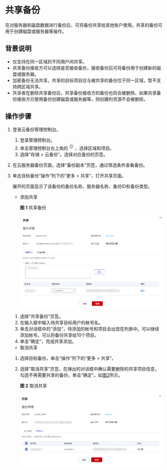 # 共享备份<a name="cbr_03_0014"></a>

在对服务器和磁盘数据进行备份后，可将备份共享给其他账户使用。共享的备份可用于创建磁盘或服务器等操作。

## 背景说明<a name="section918019215138"></a>

-   仅支持在同一区域的不同用户间共享。
-   共享备份接收方可以选择是否接收备份，接收备份后可将备份用于创建新的磁盘或服务器。
-   加密备份无法共享。共享的目标项目应与被共享的备份位于同一区域，暂不支持跨区域共享。
-   共享者在删除共享备份后，共享备份接收方的备份也将会被删除。如果共享备份接收方已使用备份创建磁盘或服务器等，则创建的资源不会被删除。

## 操作步骤<a name="section206627819164"></a>

1.  登录云备份管理控制台。
    1.  登录管理控制台。
    2.  单击管理控制台左上角的![](figures/icon-region.png)，选择区域和项目。
    3.  选择“存储 \> 云备份”。选择对应备份的页签。

2.  在云服务器备份页面，选择“备份副本“页签，通过筛选条件查看备份。
3.  单击目标备份“操作”列下的“更多 \> 共享”，打开共享页面。

    展开的页面显示了该备份的备份名称、服务器名称、备份ID和备份类型。

    -   添加共享

        **图 1**  共享备份<a name="fig9822121492016"></a>  
        

        ![](figures/Snipaste_2021-08-03_16-38-33.png)

    1.  选择“共享备份”页签。
    2.  在输入框中输入待共享目标用户的帐号名。
    3.  单击对话框中的“添加“，待添加的帐号和项目会出现在列表中。可以继续添加帐号。可以将备份共享给10个项目。
    4.  单击“确定“，完成共享添加。

    -   取消共享

    1.  选择目标备份，单击“操作”列下的“更多 \> 共享”。
    2.  选择“取消共享”页签，在弹出的对话框中确认需要删除的共享项目信息，勾选不再需要共享的备份，单击“确定”。如[图2](#fig89741507017)所示。

        **图 2**  取消共享<a name="fig89741507017"></a>  
        

        ![](figures/Snipaste_2021-08-10_16-31-54.png)



